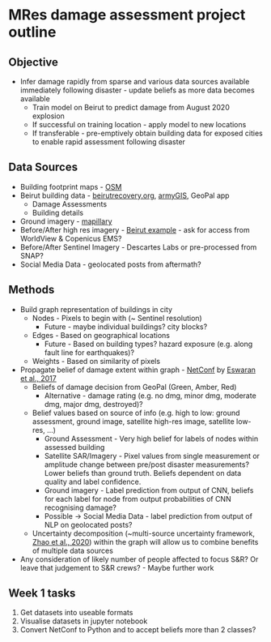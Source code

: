 # MRes damage assessment project outline

## Objective
* Infer damage rapidly from sparse and various data sources available immediately following disaster - update beliefs as more data becomes available
    * Train model on Beirut to predict damage from August 2020 explosion
    * If successful on training location - apply model to new locations
    * If transferable - pre-emptively obtain building data for exposed cities to enable rapid assessment following disaster

## Data Sources
* Building footprint maps - [OSM](https://www.openstreetmap.org/export#map=15/33.8994/35.5006)
* Beirut building data - [beirutrecovery.org](https://beirutrecovery.org/), [armyGIS](https://gis.army.gov.lb/lm/index.php/view/map/?repository=15&project=open), GeoPal app
    * Damage Assessments
    * Building details
* Ground imagery - [mapillary](https://www.mapillary.com/app/user/lshc3?pKey=3_4f3JT6cNUvSEhkWyc8wg&lat=33.901549420449854&lng=35.490283832833825&z=17.637259530296614)
* Before/After high res imagery - [Beirut example](https://beirutrecovery.org/) - ask for access from WorldView & Copenicus EMS?
* Before/After Sentinel Imagery - Descartes Labs or pre-processed from SNAP?
* Social Media Data - geolocated posts from aftermath?

## Methods
* Build graph representation of buildings in city
    * Nodes - Pixels to begin with (~ Sentinel resolution)
        *  Future - maybe individual buildings? city blocks?
    * Edges - Based on geographical locations 
        * Future - Based on building types? hazard exposure (e.g. along fault line for earthquakes)?
    * Weights - Based on similarity of pixels
* Propagate belief of damage extent within graph - [NetConf](https://github.com/dhivyaeswaran/dhivyaeswaran.github.io/tree/master/code) by [Eswaran et al., 2017](https://epubs.siam.org/doi/abs/10.1137/1.9781611974973.17)
    * Beliefs of damage decision from GeoPal (Green, Amber, Red)
        * Alternative - damage rating (e.g. no dmg, minor dmg, moderate dmg, major dmg, destroyed)?
    * Belief values based on source of info (e.g. high to low: ground assessment, ground image, satellite high-res image, satellite low-res, ...)
        * Ground Assessment - Very high belief for labels of nodes within assessed building
        * Satellite SAR/Imagery - Pixel values from single measurement or amplitude change between pre/post disaster measurements? Lower beliefs than ground truth. Beliefs dependent on data quality and label confidence.
        * Ground imagery - Label prediction from output of CNN, beliefs for each label for node from output probabilities of CNN recognising damage?
        * Possible -> Social Media Data - label prediction from output of NLP on geolocated posts?
    * Uncertainty decomposition (~multi-source uncertainty framework, [Zhao et al., 2020](https://arxiv.org/pdf/2010.12783.pdf)) within the graph will allow us to combine benefits of multiple data sources
* Any consideration of likely number of people affected to focus S&R? Or leave that judgement to S&R crews? - Maybe further work
## Week 1 tasks
1. Get datasets into useable formats
2. Visualise datasets in jupyter notebook
3. Convert NetConf to Python and to accept beliefs more than 2 classes?